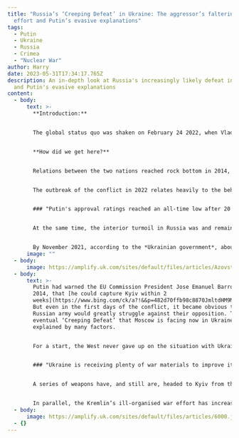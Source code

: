 ```yaml
---
title: "Russia’s ‘Creeping Defeat’ in Ukraine: The aggressor’s faltering war
  effort and Putin’s evasive explanations"
tags:
  - Putin
  - Ukraine
  - Russia
  - Crimea
  - "Nuclear War"
author: Harry
date: 2023-05-31T17:34:17.765Z
description: An in-depth look at Russia's increasingly likely defeat in Ukraine,
  and Putin's evasive explanations
content:
  - body:
      text: >-
        **Introduction:**


        The global status quo was shaken on February 24 2022, when Vladimir Putin ordered his tanks across the Ukrainian border. Almost a year later, little has gone to plan for the near-autocratic Russian leader, since Ukraine has been able to lead a gallant defence against the odds. Successful counter-offensives, launched by Kyiv in the East and South of the country, keep Putin under significant pressure, and the outcome of the war highly uncertain. A radical deterioration of relations with the West, along with protests in Russia, are proving difficult to explain for Putin as Russia’s “Creeping Defeat”, seems closer to becoming a reality than ever. These circumstances lead one to wonder; how have we come close to witnessing Ukraine’s unlikely victory against its chronic suppressor? And how does the man responsible for the Western energy crisis react to “walking towards defeat and failure”?


        **How did we get here?**


        Relations between the two nations reached rock bottom in 2014, when the Revolution of Dignity in Maidan square led pro-Russian leader Viktor Yanukovych’s removal, which in turn triggered a retaliatory response from Moscow, which evolved into the [annexation of Ukraine's Crimea](https://www.amazon.co.uk/Dream-Europe-Geert-Mak/dp/1787302431). As a result, pro-Russification ethnic groups were able to build on their pre-existing dominant influence in East Ukraine, particularly in the Donbas region. The failure of separatist Ukrainian governments and movements - such as the Azov Regiment - to win the hearts and minds of inhabitants of the Donbas region, which had a [“pro-Russian electorate”](https://www.aljazeera.com/news/2016/8/12/russias-vladimir-putin-dismisses-sergei-ivanov), led to fighting between partisans, resulting in 14,000 deaths between 2014 and the beginning of the war.


        The outbreak of the conflict in 2022 relates heavily to the behaviour of the West. This is because in 2021 Ukraine’s current President, Volodymyr Zelenskyy, expressed interest in his country’s inclusion in the North Atlantic Treaty Organisation, and later the EU. The Kremlin felt threatened by the potential inclusion of Ukraine in NATO, on the basis that it might aid ethnic Ukrainian movements to assert dominance in the (somewhat self-governed) Donbas region, and break the Minsk Agreements of February 2015, which aimed to [stop the Donbas conflict fought between Ukrainians and Russian separatists](https://ospreypublishing.com/uk/armies-of-russias-war-in-ukraine-9781472833440/). Despite several rounds of discussions between Russia and the US, the former still felt threatened by Ukraine’s inclusion, due to consistent NATO deployment in Eastern Europe and the Baltic Region.


        ### "Putin's approval ratings reached an all-time low after 20 years in power."


        At the same time, the interior turmoil in Russia was and remains significant, with Putin’s approval ratings reaching an [all-time low after over 20 years in power](https://www.aljazeera.com/opinions/2020/6/17/putins-rating-is-collapsing-as-anger-grows-in-russia/). This prompted Putin to resurrect a long-dormant Russian nationalism, in order to re-emerge in the polls as the nation’s undisputed leader. Against this backdrop, he recognised the Ukrainian regions of Luhansk and Donetsk as fully independent on the 21st of February 2022, and [invaded the country 3 days later](https://www.newsbytesapp.com/news/world/russia-ukraine-conflict-explained-how-did-it-start/story).


        By November 2021, according to the *Ukrainian government*, about one million soldiers had been deployed across the Eastern and Southern provinces of Luhansk and Donetsk. The Kremlin attempted to persuade Russians and the West that the sole goal of the invasion was to “ensure denazification and demilitarisation”, and though this was not completely wrong with regards to its aims of disarming the disputed regions, its claims about Ukraine’s denazification cannot be backed with any concrete evidence, and [account for clear propaganda](https://www.npr.org/2022/03/01/1083677765/putin-denazify-ukraine-russia-history).
      image: ""
  - body:
      image: https://amplify.uk.com/sites/default/files/articles/Azovstal%20steel%20plant_0.png
  - body:
      text: >-
        Putin had warned the EU Commission President Jose Emanuel Barroso in
        2014, that [he could capture Kyiv within 2
        weeks](https://www.bing.com/ck/a?!&&p=482d70ffb98c8870JmltdHM9MTY3NTEyMzIwMCZpZ3VpZD0wM2E3NDA0Yi1jMzM4LTYzOTctMzVmYS01MjZjYzIxZjYyODgmaW5zaWQ9NTE3NQ&ptn=3&hsh=3&fclid=03a7404b-c338-6397-35fa-526cc21f6288&psq=i+can+conquer+kiev+in+two+weeks&u=a1aHR0cHM6Ly90aW1lLmNvbS8zMjU5Njk5L3B1dGluLWJvYXN0LWtpZXYtMi13ZWVrcy8&ntb=1).
        But even in the first days of the conflict, it became obvious that the
        Russian army would greatly struggle against their opposition. The
        eventual ‘Creeping Defeat’ that Moscow is facing now in Ukraine can be
        explained by many factors.  


        For a start, the West never gave up on the situation with Ukraine, but instead heavily involved itself in the crisis. An “ethical movement” supporting Ukraine was launched, with parliament buildings being lit in the colours of the Ukrainian flag, sports teams wearing yellow and blue armbands, and even the country winning the Eurovision song contest of 2022, as a result of the popular vote. Meanwhile, claims from Zelenskyy that Russia is carrying out a second Holodomor, described by *[Robert Conquest](https://www.amazon.co.uk/Harvest-Sorrow-Soviet-Collectivization-Terror-Famine/dp/0195040546)* as the first manmade famine in history, accelerated the West’s humanitarian response even further. Furthermore, Western support didn’t simply stay in an ethical sphere; Europe and NATO carried on supporting Ukraine’s cause - and in turn their own interests of weakening Russia and gaining further regional influence - through a very familiar tactic: armament.


        ### "Ukraine is receiving plenty of war materials to improve its chances of military success."


        A series of weapons have, and still are, headed to Kyiv from the West. Earlier this year, President Zelensky received the M270 Multiple-Launch Rocket System, anti-tank weapons and Mastiff armoured vehicles. He also recently welcomed Germany’s long-anticipated decision to send its leopard tanks, the number of which will reach up to 100 by next year; Ukraine is hence [receiving plenty of war materials to improve its chances of military success](https://open.spotify.com/episode/4vdjMhKOhUXu7h4Tw7yf0I?si=91c68fe91a4b4892).


        In parallel, the Kremlin’s ill-organised war effort has increased Kyiv’s chances to emerge victorious from the conflict. Specifically, Moscow is suffering from major corruption in the army sector, meaning that despite billions of dollars being spent on the modernisation of its armed forces in the past decade, much of its technology still remains outdated and faulty, such that in that much of Russia’s military technology cannot compete with the Western equivalents. Furthermore, Putin’s war machine has been proven to be lagging behind the West in operations such as “certain complex tactics such as combined arms operations and suppression of enemy air defences” (Steve Piffer, William J. Perry, Centre for International Security and Cooperation, Stanford University). At the same time, many Russian soldiers - especially those who have been conscripted later in the war effort - are badly trained and equipped.
  - body:
      image: https://amplify.uk.com/sites/default/files/articles/6000.jpg_0.jpg
  - {}
---
```

